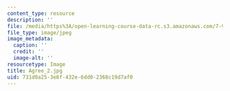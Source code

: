 ```yaml
---
content_type: resource
description: ''
file: /media/https%3A/open-learning-course-data-rc.s3.amazonaws.com/7-91j-foundations-of-computational-and-systems-biology-spring-2014/731d0a253e6f432e6dd02368c19d7af0_Agree_2.jpg
file_type: image/jpeg
image_metadata:
  caption: ''
  credit: ''
  image-alt: ''
resourcetype: Image
title: Agree_2.jpg
uid: 731d0a25-3e6f-432e-6dd0-2368c19d7af0
---
```


